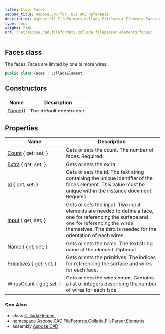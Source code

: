 ```yaml
---
title: Class Faces
second_title: Aspose.CAD for .NET API Reference
description: Aspose.CAD.FileFormats.Collada.FileParser.Elements.Faces class. The faces. Faces are limited by one or more wires
type: docs
weight: 7480
url: /net/aspose.cad.fileformats.collada.fileparser.elements/faces/
---
```

## Faces class

The faces. Faces are limited by one or more wires.

```csharp
public class Faces : ColladaElement
```

## Constructors

| Name | Description |
| --- | --- |
| [Faces](faces/)() | The default constructor. |

## Properties

| Name | Description |
| --- | --- |
| [Count](../../aspose.cad.fileformats.collada.fileparser.elements/faces/count/) { get; set; } | Gets or sets the count. The number of faces. Required. |
| [Extra](../../aspose.cad.fileformats.collada.fileparser.elements/faces/extra/) { get; set; } | Gets or sets the extra. |
| [Id](../../aspose.cad.fileformats.collada.fileparser.elements/faces/id/) { get; set; } | Gets or sets the id. The text string containing the unique identifier of the faces element. This value must be unique within the instance document. Required. |
| [Input](../../aspose.cad.fileformats.collada.fileparser.elements/faces/input/) { get; set; } | Gets or sets the input. Two input elements are needed to define a face, one for referencing the surface and one for referencing the wires themselves. The third is needed for the orientation of each wires. |
| [Name](../../aspose.cad.fileformats.collada.fileparser.elements/faces/name/) { get; set; } | Gets or sets the name. The text string name of the element. Optional. |
| [Primitives](../../aspose.cad.fileformats.collada.fileparser.elements/faces/primitives/) { get; set; } | Gets or sets the primitives. The indices for referencing the surface and wires for each face. |
| [WiresCount](../../aspose.cad.fileformats.collada.fileparser.elements/faces/wirescount/) { get; set; } | Gets or sets the wires count. Contains a list of integers describing the number of wires for each face. |

### See Also

* class [ColladaElement](../colladaelement/)
* namespace [Aspose.CAD.FileFormats.Collada.FileParser.Elements](../../aspose.cad.fileformats.collada.fileparser.elements/)
* assembly [Aspose.CAD](../../)


